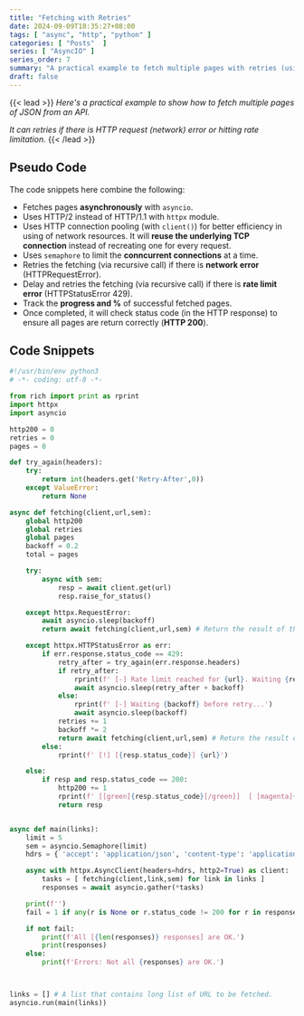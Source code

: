 ```yaml
---
title: "Fetching with Retries" 
date: 2024-09-09T18:35:27+08:00
tags: [ "async", "http", "python" ]
categories: [ "Posts"  ]
series: [ "AsyncIO" ]
series_order: 7
summary: "A practical example to fetch multiple pages with retries (using recursive)."
draft: false
---
```

{{< lead >}}
*Here's a practical example to show how to fetch multiple pages of JSON from an API.*

*It can retries if there is HTTP request (network) error or hitting rate limitation.*
{{< /lead >}}

## Pseudo Code

The code snippets here combine the following:

 - Fetches pages **asynchronously** with `asyncio`.
 - Uses HTTP/2 instead of HTTP/1.1 with `httpx` module.
 - Uses HTTP connection pooling (with `client()`) for better efficiency in using of network resources. It will **reuse the underlying TCP connection** instead of recreating one for every request.
 - Uses `semaphore` to limit the **conncurrent connections** at a time.
 - Retries the fetching (via recursive call) if there is **network error** (HTTPRequestError).
 - Delay and retries the fetching (via recursive call) if there is **rate limit error** (HTTPStatusError 429).
 - Track the **progress and %** of successful fetched pages.
 - Once completed, it will check status code (in the HTTP response) to ensure all pages are return correctly (**HTTP 200**). 


## Code Snippets

```python
#!/usr/bin/env python3
# -*- coding: utf-8 -*-

from rich import print as rprint
import httpx
import asyncio

http200 = 0
retries = 0
pages = 0

def try_again(headers):
    try:
        return int(headers.get('Retry-After',0))
    except ValueError:
        return None

async def fetching(client,url,sem):
    global http200
    global retries
    global pages
    backoff = 0.2
    total = pages

    try:
        async with sem:
            resp = await client.get(url)
            resp.raise_for_status()

    except httpx.RequestError:
        await asyncio.sleep(backoff)
        return await fetching(client,url,sem) # Return the result of the retry

    except httpx.HTTPStatusError as err:
        if err.response.status_code == 429:
            retry_after = try_again(err.response.headers)
            if retry_after:
                rprint(f' [-] Rate limit reached for {url}. Waiting {retry_after} before retry...')
                await asyncio.sleep(retry_after + backoff)
            else:
                rprint(f' [-] Waiting {backoff} before retry...')
                await asyncio.sleep(backoff)
            retries += 1
            backoff *= 2
            return await fetching(client,url,sem) # Return the result of the retry
        else:
            rprint(f' [!] [{resp.status_code}] {url}')

    else:
        if resp and resp.status_code == 200:
            http200 += 1
            rprint(f' [[green]{resp.status_code}[/green]]  [ [magenta]{http200}/{total}[/magenta] ({http200/total*100:.2f}%) ]')
            return resp


async def main(links):
    limit = 5
    sem = asyncio.Semaphore(limit)
    hdrs = { 'accept': 'application/json', 'content-type': 'application/json' }

    async with httpx.AsyncClient(headers=hdrs, http2=True) as client:
        tasks = [ fetching(client,link,sem) for link in links ]
        responses = await asyncio.gather(*tasks)

    print(f'')
    fail = 1 if any(r is None or r.status_code != 200 for r in responses) else 0

    if not fail:
        print(f'All [{len(responses)} responses] are OK.')
        print(responses)
    else:
        print(f'Errors: Not all {responses} are OK.')



links = [] # A list that contains long list of URL to be fetched.
asyncio.run(main(links))

```

